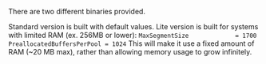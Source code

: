 There are two different binaries provided.

Standard version is built with default values.
Lite version is built for systems with limited RAM (ex. 256MB or lower):
`MaxSegmentSize             = 1700`
`PreallocatedBuffersPerPool = 1024`
This will make it use a fixed amount of RAM (~20 MB max), rather than allowing memory usage to grow infinitely.